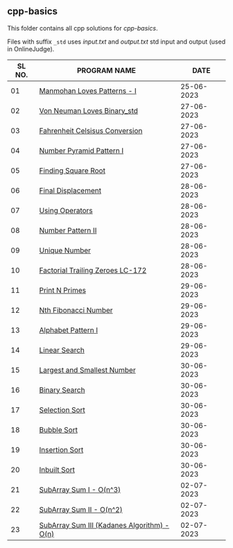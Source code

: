 ## cpp-basics

This folder contains all cpp solutions for _cpp-basics_.

Files with suffix `_std` uses _input.txt_ and _output.txt_ std input and output (used in OnlineJudge).

| SL NO. | PROGRAM NAME                                                                  | DATE       |
| ------ | ----------------------------------------------------------------------------- | ---------- |
| 01     | [Manmohan Loves Patterns - I](<01_Manmohan Loves Patterns - I.cpp>)           | 25-06-2023 |
| 02     | [Von Neuman Loves Binary_std](<02_Von Neuman Loves Binary_std.cpp>)           | 27-06-2023 |
| 03     | [Fahrenheit Celsisus Conversion](<03_Fahrenheit Celsisus Conversion.cpp>)     | 27-06-2023 |
| 04     | [Number Pyramid Pattern I](<04_Number Pyramid Pattern I.cpp>)                 | 27-06-2023 |
| 05     | [Finding Square Root](<05_Finding Square Root.cpp>)                           | 27-06-2023 |
| 06     | [Final Displacement](<06_Final Displacement.cpp>)                             | 28-06-2023 |
| 07     | [Using Operators](<07_Using Operators.cpp>)                                   | 28-06-2023 |
| 08     | [Number Pattern II](<08_Number Pattern II.cpp>)                               | 28-06-2023 |
| 09     | [Unique Number](<09_Unique Number.cpp>)                                       | 28-06-2023 |
| 10     | [Factorial Trailing Zeroes LC-172](<10_Factorial Trailing Zeroes LC-172.cpp>) | 28-06-2023 |
| 11     | [Print N Primes](<11_Print N Primes.cpp>)                                     | 29-06-2023 |
| 12     | [Nth Fibonacci Number](<12_Nth Fibonacci Number.cpp>)                         | 29-06-2023 |
| 13     | [Alphabet Pattern I](<13_Alphabet Pattern I.cpp>)                             | 29-06-2023 |
| 14     | [Linear Search](<14_Linear Search.cpp>)                                       | 29-06-2023 |
| 15     | [Largest and Smallest Number](<15_Largest and Smallest Number.cpp>)           | 30-06-2023 |
| 16     | [Binary Search](<16_Binary Search.cpp>)                                       | 30-06-2023 |
| 17     | [Selection Sort](<17_Selection Sort.cpp>)                                     | 30-06-2023 |
| 18     | [Bubble Sort](<18_Bubble Sort.cpp>)                                           | 30-06-2023 |
| 19     | [Insertion Sort](<19_Insertion Sort.cpp>)                                     | 30-06-2023 |
| 20     | [Inbuilt Sort](<20_Inbuilt Sort.cpp>)                                         | 30-06-2023 |
| 21     | [SubArray Sum I - O(n^3)](<21_SubArray Sum I - O(n3).cpp>)                    | 02-07-2023 |
| 22 | [SubArray Sum II - O(n^2)](<22_SubArray Sum II - O(n2).cpp>) | 02-07-2023 | 
| 23 | [SubArray Sum III (Kadanes Algorithm) - O(n)](<23_SubArray Sum III (Kadanes Algorithm) - O(n).cpp>) | 02-07-2023 | 

